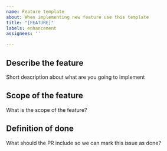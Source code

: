 ```yaml
---
name: Feature template
about: When implementing new feature use this template
title: "[FEATURE]"
labels: enhancement
assignees: ''

---
```


## Describe the feature
Short description about what are you going to implement

## Scope of the feature
What is the scope of the feature?

## Definition of done
What should the PR include so we can mark this issue as done?
